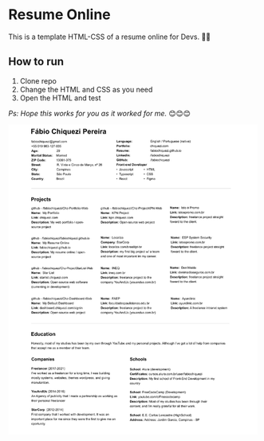 # Resume Online

This is a template HTML-CSS of a resume online for Devs. 📄🚀
<br />

## How to run

1. Clone repo
2. Change the HTML and CSS as you need
3. Open the HTML and test
   <br />

_Ps: Hope this works for you as it worked for me._ 😊😊😊

<img 
    src="design/design.jpg?raw=true" 
    alt="screenshot" 
    title="screenshot" 
    width="500"
/>
